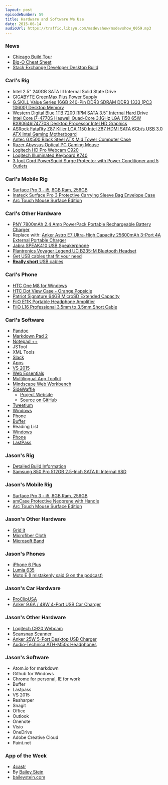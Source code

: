 ```yaml
---
layout: post
episodeNumber: 59
title: Hardware and Software We Use
date: 2015-06-14
audioUrl: https://traffic.libsyn.com/msdevshow/msdevshow_0059.mp3
---
```


### News

 - [Chicago Build Tour](https://chicago.build15.com/)
 - [Big-O Cheat Sheet](http://bigocheatsheet.com/)
 - [Stack Exchange Developer Desktop Build](http://nickcraver.com/desktop-build/)

### Carl's Rig

 - Intel 2.5" 240GB SATA III Internal Solid State Drive
 - [GIGABYTE GreenMax Plus Power Supply](http://www.newegg.com/Product/Product.aspx?Item=N82E16817233012)
 - [G.SKILL Value Series 16GB 240-Pin DDR3 SDRAM DDR3 1333 (PC3 10600) Desktop Memory](http://www.newegg.com/Product/Product.aspx?Item=N82E16820231608)
 - [Western Digital Blue 1TB 7200 RPM SATA 3.5" Internal Hard Drive](http://www.newegg.com/Product/Product.aspx?Item=N82E16822236339)
 - [Intel Core i7-4770S Haswell Quad-Core 3.1GHz LGA 1150 65W BX80646I74770S Desktop Processor Intel HD Graphics](http://www.newegg.com/Product/Product.aspx?Item=N82E16819116902)
 - [ASRock Fatal1ty Z87 Killer LGA 1150 Intel Z87 HDMI SATA 6Gb/s USB 3.0 ATX Intel Gaming Motherboard](http://www.newegg.com/Product/Product.aspx?Item=N82E16813157460)
 - [Antec GX500 Black Steel ATX Mid Tower Computer Case](http://www.newegg.com/Product/Product.aspx?Item=N82E16811129191)
 - [Razer Abyssus Optical PC Gaming Mouse](http://www.amazon.com/gp/product/B002XLR0JI?tag=ytechie-20)
 - [Logitech HD Pro Webcam C920](http://www.amazon.com/gp/product/B006JH8T3S?tag=ytechie-20)
 - [Logitech Illuminated Keyboard K740](http://www.amazon.com/gp/product/B001F51G16?tag=ytechie-20)
 - [3 foot Cord PowerSquid Surge Protector with Power Conditioner and 5 Outlets](http://www.amazon.com/gp/product/B0055YB7IA?tag=ytechie-20)

### Carl's Mobile Rig

 - [Surface Pro 3 - i5, 8GB Ram, 256GB](http://www.microsoftstore.com/store/msusa/en_US/pdp/Surface-Pro-3/productID.300190600?WT.mc_id=sp3pdp-hero)
  - [Inateck Surface Pro 3 Protective Carrying Sleeve Bag Envelope Case](http://www.amazon.com/gp/product/B00P259LFS?tag=ytechie-20)
  - [Arc Touch Mouse Surface Edition](http://www.microsoftstore.com/store/msusa/en_US/pdp/Arc-Touch-Mouse-Surface-Edition/productID.286866800)

### Carl's Other Hardware

 - [PNY 7800mAh 2.4 Amp PowerPack Portable Rechargeable Battery Charger](http://www.amazon.com/gp/product/B00B7UKVHY?tag=ytechie-20)
  - Replace with: [Anker Astro E7 Ultra-High Capacity 25600mAh 3-Port 4A External Portable  Charger](http://www.amazon.com/dp/B00M3073L4/?tag=ytechie-20)
 - [Jabra SPEAK410 USB Speakerphone](http://www.amazon.com/Jabra-SPEAK410-Speakerphone-Skype-other/dp/B007SHJIO2/?tag=ytechie-20)
 - [Plantronics Voyager Legend UC B235-M Bluetooth Headset](http://www.amazon.com/Plantronics-Voyager-Legend-Bluetooth-Headset/dp/B009ZJ3MSY/?tag=ytechie-20)
 - [Get USB cables that fit your need](http://www.amazon.com/gp/product/B00N8VT4FK?tag=ytechie-20)
 - [**Really short** USB cables](http://www.amazon.com/gp/product/B00N8VT4FK?tag=ytechie-20)

### Carl's Phone

 - [HTC One M8 for Windows](http://www.amazon.com/gp/product/B00M7DFJ0O?tag=ytechie-20)
 - [HTC Dot View Case - Orange Popsicle](http://www.amazon.com/gp/product/B00J62637C?tag=ytechie-20)
 - [Patriot Signature 64GB MicroSD Extended Capacity](http://www.newegg.com/Product/Product.aspx?Item=N82E16820220814)
 - [FiiO E11K Portable Headphone Amplifier](http://www.amazon.com/gp/product/B00MFMW29I?tag=ytechie-20)
 - [FiiO L16 Professional 3.5mm to 3.5mm Short Cable](http://www.amazon.com/L16-Professional-3-5mm-Short-Cable/dp/B00KL7C10O/?tag=ytechie-20)

### Carl's Software

 - [Pandoc](http://pandoc.org/)
 - [Markdown Pad 2](http://markdownpad.com/)
 - [Notepad ++](https://notepad-plus-plus.org/)
  - JSTool
  - XML Tools
 - [Slack](https://slack.com/)
  - [Apps](https://windev.slack.com/apps)
 - [VS 2015](https://www.visualstudio.com/en-us/downloads/visual-studio-2015-downloads-vs.aspx)
  - [Web Essentials](https://visualstudiogallery.msdn.microsoft.com/ee6e6d8c-c837-41fb-886a-6b50ae2d06a2)
  - [Multilingual App Toolkit](https://visualstudiogallery.msdn.microsoft.com/5e2a913c-709c-44e6-8b90-a552eede1903?SRC=VSIDE)
  - [Mindscape Web Workbench](https://visualstudiogallery.msdn.microsoft.com/2b96d16a-c986-4501-8f97-8008f9db141a?SRC=VSIDE)
  - [SideWaffle](https://visualstudiogallery.msdn.microsoft.com/a16c2d07-b2e1-4a25-87d9-194f04e7a698?SRC=VSIDE)
     - [Project Website](http://sidewaffle.com/)
     - [Source on GitHub](https://github.com/ligershark/side-waffle)
 - [Tweetium](http://tweetiumapp.com/)
  - [Windows](http://apps.microsoft.com/windows/en-us/app/tweetium/4071d364-44bf-47ce-9eb7-d527e6f182a2)
  - [Phone](https://www.windowsphone.com/s?appid=8f328427-666d-4b6d-8a58-042ff6a17e41)
 - [Buffer](https://buffer.com/app)
 - Reading List
  - [Windows](http://apps.microsoft.com/windows/en-us/app/windows-reading-list/98bc0b52-5e5c-4097-b58e-e8e859e1829f)
  - [Phone](https://www.windowsphone.com/s?appid=cb040d8c-f740-4393-9f59-431fa920b90a)
 - [LastPass](https://lastpass.com/)

### Jason's Rig

 - [Detailed Build Information](http://www.ytechie.com/2013/03/my-ivy-bridge-i7-build/)
 - [Samsung 850 Pro 512GB 2.5-Inch SATA III Internal SSD](http://www.amazon.com/gp/product/B00LF10KTO/?tag=ytechie-20)

### Jason's Mobile Rig

- [Surface Pro 3 - i5, 8GB Ram, 256GB](http://www.microsoftstore.com/store/msusa/en_US/pdp/Surface-Pro-3/productID.300190600?WT.mc_id=sp3pdp-hero)
 - [amCase Protective Neoprene with Handle](http://www.amazon.com/gp/product/B00DUN2PBQ/?tag=ytechie-20)
 - [Arc Touch Mouse Surface Edition](http://www.microsoftstore.com/store/msusa/en_US/pdp/Arc-Touch-Mouse-Surface-Edition/productID.286866800)


### Jason's Other Hardware

 - [Grid it](https://www.amazon.com/gp/product/B00479FQCM/?tag=ytechie-20)
 - [Microfiber Cloth](http://www.amazon.com/Microfiber-Cleaning-Cloth-Color-1-Count/dp/B00009PSZ2/?tag=ytechie-20)
 - [Microsoft Band](http://www.amazon.com/dp/B00P2QKNFO/?tag=ytechie-20)

### Jason's Phones
 - [iPhone 6 Plus](http://www.amazon.com/Apple-iPhone-Plus-Space-Unlocked/dp/B00NQGOODE/?tag=ytechie-20)
 - [Lumia 635](http://www.amazon.com/AT-Nokia-Lumia-635-Contract/dp/B00LBFFSNM/?tag=ytechie-20)
 - [Moto E (I mistakenly said G on the podcast)](http://www.amazon.com/gp/product/B00K0NRYF6/?tag=ytechie-20)

### Jason's Car Hardware

 - [ProClipUSA](http://www.proclipusa.com/)
 - [Anker 9.6A / 48W 4-Port USB Car Charger](http://www.amazon.com/gp/product/B00SSMRB9A/?tag=ytechie-20)

### Jason's Other Hardware

 - [Logitech C920 Webcam](http://www.amazon.com/Logitech-Webcam-Widescreen-Calling-Recording/dp/B006JH8T3S/?tag=ytechie-20)
 - [Scansnap Scanner](http://www.amazon.com/Fujitsu-ScanSnap-iX500-Scanner-PA03656-B005/dp/B00ATZ9QMO/?tag=ytechie-20)
 - [Anker 25W 5-Port Desktop USB Charger](http://www.amazon.com/gp/product/B00KBMRNQG/?tag=ytechie-20)
 - [Audio-Technica ATH-M50x Headphones](http://www.amazon.com/Audio-Technica-ATH-M50x-Professional-Monitor-Headphones/dp/B00HVLUR86/?tag=ytechie-20)

### Jason's Software

 - Atom.io for markdown
 - Github for Windows
 - Chrome for personal, IE for work
 - Buffer
 - Lastpass
 - VS 2015
  - Resharper
 - Snagit
 - Office
 - Outlook
 - Onenote
 - Visio
 - OneDrive
 - Adobe Creative Cloud
 - Paint.net

### App of the Week
 - [4castr](https://www.windowsphone.com/s?appid=bab2bc66-4fe6-43b7-bc63-e14902115875)
  - By [Bailey Stein](https://www.windowsphone.com/s?appid=bab2bc66-4fe6-43b7-bc63-e14902115875)
  -   [baileystein.com](http://www.baileystein.com/)
